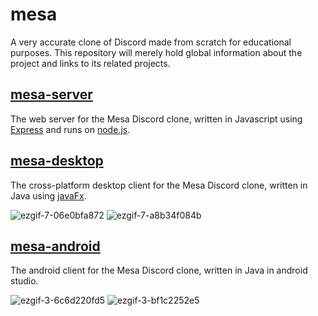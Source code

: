 # mesa
A very accurate clone of Discord made from scratch for educational purposes.
 This repository will merely hold global information about the project and links to its related projects.
 
<h2><a href="https://github.com/SDIDSA/mesa-server">mesa-server</a></h2>

The web server for the Mesa Discord clone, written in Javascript using [Express](https://expressjs.com/) and runs on [node.js](https://nodejs.org/en/).
 
<h2><a href="https://github.com/SDIDSA/mesa-desktop">mesa-desktop</a></h2>

The cross-platform desktop client for the Mesa Discord clone, written in Java using [javaFx](https://openjfx.io/).

![ezgif-7-06e0bfa872](https://user-images.githubusercontent.com/34898903/146535837-eb7eead0-36ac-4268-90e7-fc1bf9a43d9e.gif)
![ezgif-7-a8b34f084b](https://user-images.githubusercontent.com/34898903/146536164-11263ada-c90d-420e-abc7-a7f0a33618f2.gif)

<h2><a href="https://github.com/SDIDSA/mesa-android">mesa-android</a></h2>

The android client for the Mesa Discord clone, written in Java in android studio.

![ezgif-3-6c6d220fd5](https://user-images.githubusercontent.com/34898903/207154190-13bb742a-374d-4628-8800-ce6124421029.gif)
![ezgif-3-bf1c2252e5](https://user-images.githubusercontent.com/34898903/207154230-947e0621-a2b5-40d9-b73d-f3aa93afeb1c.gif)
